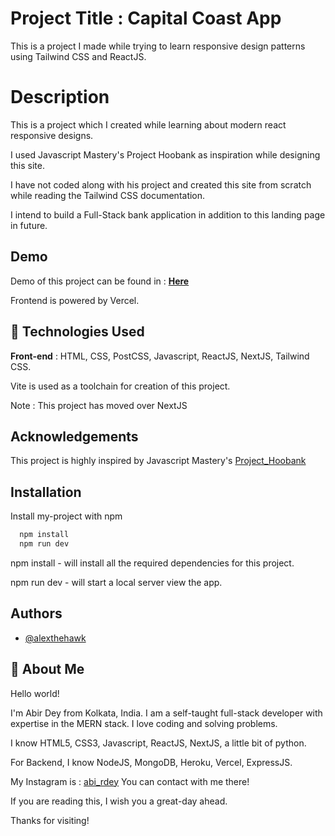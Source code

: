
# Project Title : Capital Coast App

This is a project I made while trying to learn responsive design patterns using Tailwind CSS and ReactJS.

# Description 

This is a project which I created while learning about modern react responsive designs. 

I used Javascript Mastery's Project Hoobank as inspiration while designing this site.

I have not coded along with his project and created this site from scratch while reading the Tailwind CSS documentation.

I intend to build a Full-Stack bank application in addition to this landing page in future.


## Demo

Demo of this project can be found in : [**Here**](https://capital-coast-app.vercel.app/)

Frontend is powered by Vercel.


## 🚀 Technologies Used

**Front-end** : HTML, CSS, PostCSS, Javascript, ReactJS, NextJS, Tailwind CSS.

Vite is used as a toolchain for creation of this project.

Note : This project has moved over NextJS


## Acknowledgements

This project is highly inspired by Javascript Mastery's [Project_Hoobank](https://github.com/adrianhajdin/project_hoobank)


## Installation

Install my-project with npm


```bash
  npm install
  npm run dev
```
npm install - will install all the required dependencies for this project.

npm run dev - will start a local server view the app.


## Authors

- [@alexthehawk](https://www.github.com/alexthehawk2)



## 🚀 About Me
Hello world! 

I'm Abir Dey from Kolkata, India. I am a self-taught full-stack developer with expertise in the MERN stack. I love coding and solving problems.

I know HTML5, CSS3, Javascript, ReactJS, NextJS, a little bit of python.

For Backend, I know NodeJS, MongoDB, Heroku, Vercel, ExpressJS.

My Instagram is : [abi_rdey](https://instagram.com/abi_rdey) You can contact with me there!

If you are reading this, I wish you a great-day ahead.

Thanks for visiting!



